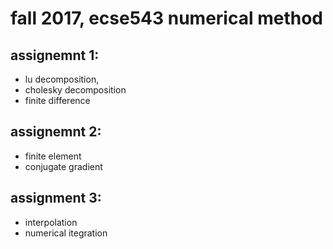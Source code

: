 # fall 2017, ecse543 numerical method
## assignemnt 1: 
- lu decomposition,
- cholesky decomposition
- finite difference 
## assignemnt 2: 
- finite element
- conjugate gradient
## assignment 3: 
- interpolation
- numerical itegration
